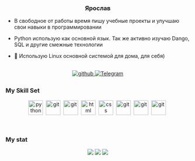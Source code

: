

### <div id="header" align="center">Ярослав</div>  


- В свободное от работы время пишу учебные проекты и улучшаю свои навыки в программировании  


- Python использую как основной язык. Так же активно изучаю Dango, SQL и другие смежные технологии


- 🐧 Использую Linux основной системой для дома, для себя)  




<br/>  
<div align="center">
<a href="https://github.com/jaroslav20" target="_blank">
<img src=https://img.shields.io/badge/github-%2324292e.svg?&style=for-the-badge&logo=github&logoColor=white alt=github style="margin-bottom: 5px;" />
</a>
<a href="https://t.me/yaroslav_512">
<img src="https://img.shields.io/badge/Telegram-blue?style=for-the-badge&logo=telegram&logoColor=white" alt="Telegram" style="margin-bottom: 5px;" />
</a> 
</div>  

### My Skill Set  

<div align="center">


<img src="https://cdn.jsdelivr.net/gh/devicons/devicon/icons/python/python-original.svg" title="python" width="40" height="40"/>&nbsp;
<img src="https://cdn.jsdelivr.net/gh/devicons/devicon/icons/django/django-plain-wordmark.svg" title="git" height="40"/>&nbsp;
<img src="https://cdn.jsdelivr.net/gh/devicons/devicon/icons/sqlite/sqlite-original-wordmark.svg" title="git" height="40"/>&nbsp;
<img src="https://cdn.jsdelivr.net/gh/devicons/devicon/icons/html5/html5-original.svg" title="html" width="40" height="40"/>&nbsp;
<img src="https://cdn.jsdelivr.net/gh/devicons/devicon/icons/css3/css3-original.svg" title="css" width="40" height="40"/>&nbsp;
<img src="https://cdn.jsdelivr.net/gh/devicons/devicon/icons/git/git-original.svg" title="git" height="40"/>&nbsp;
<img src="https://cdn.jsdelivr.net/gh/devicons/devicon/icons/bash/bash-original.svg" title="git" height="40"/>&nbsp;
<img src="https://cdn.jsdelivr.net/gh/devicons/devicon/icons/docker/docker-original-wordmark.svg" title="git" height="40"/>&nbsp;
          

</div>




<br/>  


### My stat


<div id="stat" align="center">
	<img src="http://github-profile-summary-cards.vercel.app/api/cards/profile-details?username=jaroslav20&theme=github_dark"/>
	<img src="http://github-profile-summary-cards.vercel.app/api/cards/most-commit-language?username=jaroslav20&theme=github_dark"/>
	<img src="http://github-profile-summary-cards.vercel.app/api/cards/stats?username=jaroslav20&theme=github_dark"/>
</div>
